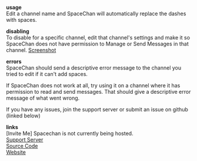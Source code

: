**usage**  
Edit a channel name and SpaceChan will automatically replace the dashes with spaces.

**disabling**  
To disable for a specific channel, edit that channel's settings and make it so SpaceChan does not have permission to Manage or Send Messages in that channel. [Screenshot](https://i.imgur.com/QTaqd77.png)

**errors**  
SpaceChan should send a descriptive error message to the channel you tried to edit if it can't add spaces.

If SpaceChan does not work at all, try using it on a channel where it has permission to read and send messages. That should give a descriptive error message of what went wrong.

If you have any issues, join the support server or submit an issue on github (linked below)

**links**  
[Invite Me] Spacechan is not currently being hosted.  
[Support Server](https://discord.gg/j7qpZdE)  
[Source Code](https://github.com/pfgithub/spacechan)  
[Website](https://pfgithub.github.io/spacechan)
